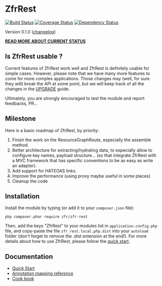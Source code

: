 ZfrRest
=======

[![Build Status](https://travis-ci.org/zf-fr/zfr-rest.png?branch=master)](https://travis-ci.org/zf-fr/zfr-rest) [![Coverage Status](https://coveralls.io/repos/zf-fr/zfr-rest/badge.png?branch=master)](https://coveralls.io/r/zf-fr/zfr-rest?branch=master) [![Dependency Status](https://www.versioneye.com/package/php--zfr--zfr-rest/badge.png)](https://www.versioneye.com/package/php--zfr--zfr-rest)

Version 0.1.0 ([changelog](/CHANGELOG.md))

**[READ MORE ABOUT CURRENT STATUS](https://github.com/zf-fr/ZfrRest/issues/41)**

## Is ZfrRest usable ?

Current features of ZfrRest work well and ZfrRest is definitely usable for simple cases. However, please note that
we have many more features to come for more complex applications. Those changes may (well, for sure they will) break
the API at some point, but we will keep track of all the changes in the [UPGRADE](UPGRADE.md) guide.

Ultimately, you are strongly encouraged to test the module and report feedbacks, PR...

## Milestone

Here is a basic roadmap of ZfrRest, by priority:

1. Finish the work on the ResourceGraphRoute, especially the assemble method.
2. Better architecture for extracting/hydrating data, to especially allow to configure key names, payload structure...
(so that integrate ZfrRest with a MVC framework that has specific conventions to be as easy as write an adapter).
3. Add support for HATEOAS links.
4. Improve the performance (using proxy maybe useful in some places)
5. Cleanup the code

## Installation

Install the module by typing (or add it to your `composer.json` file):

`php composer.phar require zfr/zfr-rest`

Then, add the keys "ZfrRest" to your modules list in `application.config.php` file, and copy-paste the file
`zfr_rest.local.php.dist` into your `autoload` folder (don't forget to remove the .dist extension at the end!). For
more details about how to use ZfrRest, please follow the [quick start]((/docs/quick-start/01-introduction.md)).

## Documentation

* [Quick Start](/docs/quick-start/01-introduction.md)
* [Annotation mapping reference](/docs/annotation-mapping-reference.md)
* [Cook book](/docs/cook-book.md)
